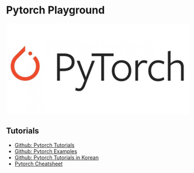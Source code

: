 # Pytorch Playground

<p align="center">
  <img width="500" height="250" src="pytorch.jpeg">
</p>  


## Tutorials 
- [Github: Pytorch Tutorials](https://github.com/pytorch/tutorials)
- [Github: Pytorch Examples](https://github.com/pytorch/examples)
- [Github: Pytorch Tutorials in Korean](https://github.com/9bow/PyTorch-tutorials-kr)
- [Pytorch Cheatsheet](https://tutorials.pytorch.kr/beginner/ptcheat.html)
